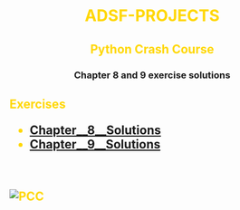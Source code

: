 <h1 style = "color: gold" align="Center">ADSF-PROJECTS </h1>
<h2 style = "color: gold" align="Center" >Python Crash Course</h2>
<h3 align="Center" >Chapter 8 and 9 exercise solutions</h3>


<h2 style = "color: gold">Exercises

*   [Chapter__8__Solutions](https://github.com/Mudacrixxz/ADSF-Projects-MMI/blob/main/Chap_(8)_Function)
* [Chapter__9__Solutions](https://github.com/Mudacrixxz/ADSF-Projects-MMI/blob/main/Chap_(9)_Class)

<br>

![PCC](https://learntocodetogether.com/wp-content/uploads/2019/11/download-8.jpeg)
